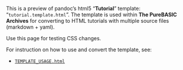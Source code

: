 This is a preview of pandoc’s html5 “**Tutorial**” template: “`tutorial.template.html`”. The template is used within **The PureBASIC Archives** for converting to HTML tutorials with multiple source files (markdown + yaml).

Use this page for testing CSS changes.

For instruction on how to use and convert the template, see:

-   [`TEMPLATE_USAGE.html`](./TEMPLATE_USAGE.html)

